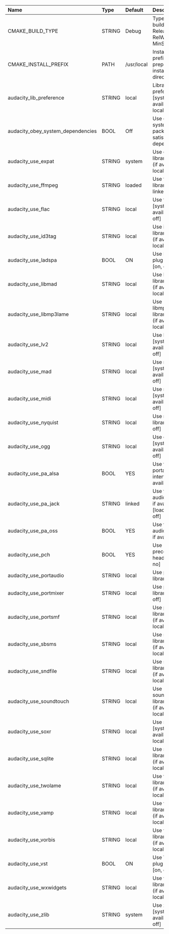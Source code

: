 | Name                              | Type   | Default    | Description                                                     |
| :-------------------------------- | :----- | :--------- | :-------------------------------------------------------------- |
| CMAKE_BUILD_TYPE                  | STRING | Debug      | Type of the build: Debug, Release, RelWithDebInfo, MinSizeRel   |
| CMAKE_INSTALL_PREFIX              | PATH   | /usr/local | Install path prefix, prepended onto install directories.        |
| audacity_lib_preference           | STRING | local      | Library preference [system (if available), local]               |
| audacity_obey_system_dependencies | BOOL   | Off        | Use only system packages to satisfy dependencies                |
| audacity_use_expat                | STRING | system     | Use expat library [system (if available), local, off]           |
| audacity_use_ffmpeg               | STRING | loaded     | Use ffmpeg library [loaded, linked, off]                        |
| audacity_use_flac                 | STRING | local      | Use flac library [system (if available), local, off]            |
| audacity_use_id3tag               | STRING | local      | Use id3tag library [system (if available), local, off]          |
| audacity_use_ladspa               | BOOL   | ON         | Use LADSPA plug-in support [on, off]                            |
| audacity_use_libmad               | STRING | local      | Use libmad library [system (if available), local, off]          |
| audacity_use_libmp3lame           | STRING | local      | Use libmp3lame library [system (if available), local, off]      |
| audacity_use_lv2                  | STRING | local      | Use lv2 library [system (if available), local, off]             |
| audacity_use_mad                  | STRING | local      | Use mad library [system (if available), local, off]             |
| audacity_use_midi                 | STRING | local      | Use midi library [system (if available), local, off]            |
| audacity_use_nyquist              | STRING | local      | Use nyquist library [local, off]                                |
| audacity_use_ogg                  | STRING | local      | Use ogg library [system (if available), local, off]             |
| audacity_use_pa_alsa              | BOOL   | YES        | Use the portaudio ALSA interface if available                   |
| audacity_use_pa_jack              | STRING | linked     | Use the JACK audio interface if available [loaded, linked, off] |
| audacity_use_pa_oss               | BOOL   | YES        | Use the OSS audio interface if available                        |
| audacity_use_pch                  | BOOL   | YES        | Use precompiled headers [yes, no]                               |
| audacity_use_portaudio            | STRING | local      | Use portaudio library [local]                                   |
| audacity_use_portmixer            | STRING | local      | Use portmixer library [local, off]                              |
| audacity_use_portsmf              | STRING | local      | Use portsmf library [system (if available), local, off]         |
| audacity_use_sbsms                | STRING | local      | Use sbsms library [system (if available), local, off]           |
| audacity_use_sndfile              | STRING | local      | Use sndfile library [system (if available), local]              |
| audacity_use_soundtouch           | STRING | local      | Use soundtouch library [system (if available), local, off]      |
| audacity_use_soxr                 | STRING | local      | Use soxr library [system (if available), local]                 |
| audacity_use_sqlite               | STRING | local      | Use sqlite library [system (if available), local]               |
| audacity_use_twolame              | STRING | local      | Use twolame library [system (if available), local, off]         |
| audacity_use_vamp                 | STRING | local      | Use vamp library [system (if available), local, off]            |
| audacity_use_vorbis               | STRING | local      | Use vorbis library [system (if available), local, off]          |
| audacity_use_vst                  | BOOL   | ON         | Use VST2 plug-in support [on, off]                              |
| audacity_use_wxwidgets            | STRING | local      | Use wxwidgets library [system (if available), local, off]       |
| audacity_use_zlib                 | STRING | system     | Use zlib library [system (if available), local, off]            |